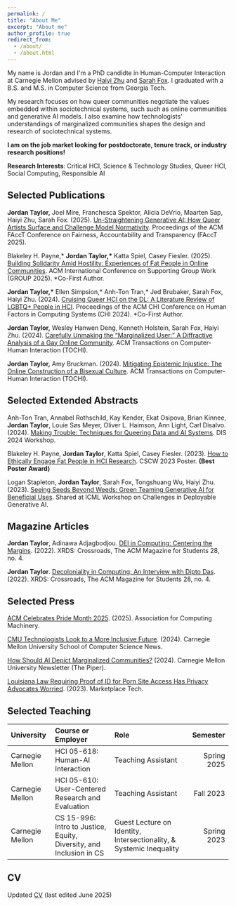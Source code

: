 ```yaml
---
permalink: /
title: "About Me"
excerpt: "About me"
author_profile: true
redirect_from: 
  - /about/
  - /about.html
---
```


My name is Jordan and I'm a PhD candidte in Human-Computer Interaction at Carnegie Mellon advised by [Haiyi Zhu](https://haiyizhu.com) and [Sarah Fox](https://www.sarahfox.info/). I graduated with a B.S. and M.S. in Computer Science from Georgia Tech.

My research focuses on how queer communities negotiate the values embedded within sociotechnical systems, such such as online communities and generative AI models. I also examine how technologists' understandings of marginalized communities shapes the design and research of sociotechnical systems. 

**I am on the job market looking for postdoctorate, tenure track, or industry research positions!**

**Research Interests**: Critical HCI, Science & Technology Studies, Queer HCI, Social Computing, Responsible AI


Selected Publications
------

**Jordan Taylor,** Joel Mire, Franchesca Spektor, Alicia DeVrio, Maarten Sap, Haiyi Zhu, Sarah Fox. (2025). [Un-Straightening Generative AI: How Queer Artists Surface and Challenge Model Normativity](https://dl.acm.org/doi/10.1145/3715275.3732061). Proceedings of the ACM FAccT Conference on Fairness, Accountability and Transparency (FAccT 2025).

Blakeley H. Payne,\* **Jordan Taylor,\*** Katta Spiel, Casey Fiesler. (2025). [Building Solidarity Amid Hostility: Experiences of Fat People in Online Communities](https://dl.acm.org/doi/10.1145/3701186). ACM International Conference on Supporting Group Work (GROUP 2025). \*Co-First Author.

**Jordan Taylor,\*** Ellen Simpsion,* Anh-Ton Tran,* Jed Brubaker, Sarah Fox, Haiyi Zhu. (2024). [Cruising Queer HCI on the DL: A Literature Review of LGBTQ+ People in HCI](https://dl.acm.org/doi/10.1145/3613904.3642494). Proceedings of the ACM CHI Conference on Human Factors in Computing Systems (CHI 2024). \*Co-First Author.

**Jordan Taylor,** Wesley Hanwen Deng, Kenneth Holstein, Sarah Fox, Haiyi Zhu. (2024). [Carefully Unmaking the “Marginalized User:” A Diffractive Analysis of a Gay Online Community](https://doi.org/10.1145/3673229). ACM Transactions on Computer-Human Interaction (TOCHI).

**Jordan Taylor,** Amy Bruckman. (2024). [Mitigating Epistemic Injustice: The Online Construction of a Bisexual Culture](https://dl.acm.org/doi/10.1145/3648614). ACM Transactions on Computer-Human Interaction (TOCHI).


Selected Extended Abstracts
------

Anh-Ton Tran, Annabel Rothschild, Kay Kender, Ekat Osipova, Brian Kinnee, **Jordan Taylor**, Louie Søs Meyer, Oliver L. Haimson, Ann Light, Carl Disalvo. (2024). [Making Trouble: Techniques for Queering Data and AI Systems](https://dl.acm.org/doi/abs/10.1145/3656156.3658393). DIS 2024 Workshop.

Blakeley H. Payne, **Jordan Taylor**, Katta Spiel, Casey Fiesler. (2023). [How to Ethically Engage Fat People in HCI Research](https://dl.acm.org/doi/10.1145/3584931.3606987). CSCW 2023 Poster. **(Best Poster Award)**

Logan Stapleton, **Jordan Taylor**, Sarah Fox, Tongshuang Wu, Haiyi Zhu. (2023). [Seeing Seeds Beyond Weeds: Green Teaming Generative AI for Beneficial Uses](https://arxiv.org/pdf/2306.03097.pdf). Shared at ICML Workshop on Challenges in Deployable Generative AI.


Magazine Articles
------

**Jordan Taylor**, Adinawa Adjagbodjou. [DEI in Computing: Centering the Margins](https://dl.acm.org/doi/10.1145/3538534). (2022). XRDS: Crossroads, The ACM Magazine for Students 28, no. 4.

**Jordan Taylor**. [Decoloniality in Computing: An Interview with Dipto Das](https://dl.acm.org/doi/10.1145/3538548). (2022). XRDS: Crossroads, The ACM Magazine for Students 28, no. 4.


Selected Press
------

[ACM Celebrates Pride Month 2025](https://www.acm.org/diversity-inclusion/pride-month-2025). (2025). Association for Computing Machinery.

[CMU Technologists Look to a More Inclusive Future](https://www.cs.cmu.edu/news/2024/inclusive-ai). (2024). Carnegie Mellon University School of Computer Science News.

[How Should AI Depict Marginalized Communities?](https://www.cmu.edu/news/stories/archives/2024/june/how-should-ai-depict-marginalized-communities-cmu-technologists-look-to-a-more-inclusive-future ) (2024). Carnegie Mellon University Newsletter (The Piper).

[Louisiana Law Requiring Proof of ID for Porn Site Access Has Privacy Advocates Worried](https://www.marketplace.org/shows/marketplace-tech/louisiana-law-requiring-proof-of-id-for-porn-site-access-has-privacy-advocates-worried/). (2023). Marketplace Tech. 


Selected Teaching
------

| University | Course or Employer | Role | Semester |
| :------ | :--- | :--- | ---:|
| Carnegie Mellon | HCI 05-618: Human-AI Interaction | Teaching Assistant | Spring 2025 |
| Carnegie Mellon | HCI 05-610: User-Centered Research and Evaluation | Teaching Assistant | Fall 2023 |
| Carnegie Mellon | CS 15-996: Intro to Justice, Equity, Diversity, and Inclusion in CS | Guest Lecture on Identity, Intersectionality, & Systemic Inequality | Spring 2023 |


CV
------


Updated <a onclick="gtag('event', 'view_cv')" href="https://drive.google.com/file/d/1YwDNsIAXuAfzqQYdxCjBZ7UY0CcSybb0/view?usp=share_link">CV</a> (last edited June 2025)
